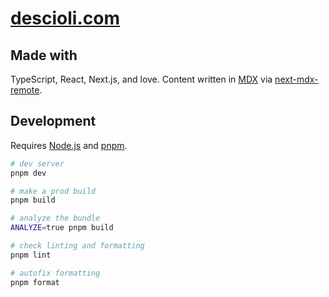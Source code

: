 # [descioli.com](https://descioli.com)

## Made with

TypeScript, React, Next.js, and love. Content written in [MDX](https://github.com/mdx-js/mdx) via [next-mdx-remote](https://github.com/hashicorp/next-mdx-remote).

## Development

Requires [Node.js](https://github.com/nodejs/node) and [pnpm](https://github.com/pnpm/pnpm).

```sh
# dev server
pnpm dev

# make a prod build
pnpm build

# analyze the bundle
ANALYZE=true pnpm build

# check linting and formatting
pnpm lint

# autofix formatting
pnpm format
```
